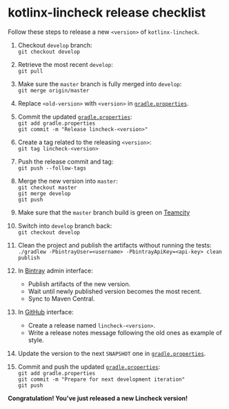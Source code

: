 # kotlinx-lincheck release checklist
Follow these steps to release a new `<version>` of `kotlinx-lincheck`.

1. Checkout `develop` branch: <br>
   `git checkout develop`

2. Retrieve the most recent `develop`: <br>
   `git pull`

3. Make sure the `master` branch is fully merged into `develop`: <br>
   `git merge origin/master`

4. Replace `<old-version>` with `<version>` in [`gradle.properties`](gradle.properties).

5. Commit the updated [`gradle.properties`](gradle.properties): <br>
   `git add gradle.properties` <br>
   `git commit -m "Release lincheck-<version>"`
   
6. Create a tag related to the releasing `<version>`: <br>
   `git tag lincheck-<version>`

7. Push the release commit and tag: <br>
   `git push --follow-tags`

8. Merge the new version into `master`: <br>
   `git checkout master` <br>
   `git merge develop` <br>
   `git push`
   
9. Make sure that the `master` branch build is green on [Teamcity](https://teamcity.jetbrains.com/project/KotlinTools_KotlinxLincheck?branch=%3Cdefault%3E&mode=builds)

10. Switch into `develop` branch back: <br>
   `git checkout develop`

11. Clean the project and publish the artifacts without running the tests: <br>
    `./gradlew -PbintrayUser=<username> -PbintrayApiKey=<api-key> clean publish`

12. In [Bintray](https://bintray.com/kotlin/kotlinx/kotlinx.lincheck#) admin interface:
    * Publish artifacts of the new version.
    * Wait until newly published version becomes the most recent.
    * Sync to Maven Central.

13. In [GitHub](https://github.com/Kotlin/kotlinx-lincheck/releases) interface:
    * Create a release named `lincheck-<version>`.
    * Write a release notes message following the old ones as example of style.
    
14. Update the version to the next `SNAPSHOT` one in [`gradle.properties`](gradle.properties).

15. Commit and push the updated [`gradle.properties`](gradle.properties): <br>
   `git add gradle.properties` <br>
   `git commit -m "Prepare for next development iteration"` <br>
   `git push`
    
**Congratulation! You've just released a new Lincheck version!**